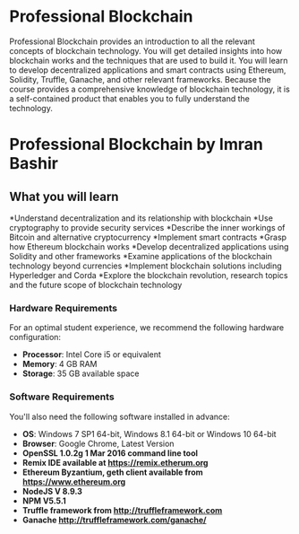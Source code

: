 # Professional Blockchain
Professional Blockchain provides an introduction to all the relevant concepts of blockchain technology. You will get detailed insights into how blockchain works and the techniques that are used to build it. You will learn to develop decentralized applications and smart contracts using Ethereum, Solidity, Truffle, Ganache, and other relevant frameworks. Because the course provides a comprehensive knowledge of blockchain technology, it is a self-contained product that enables you to fully understand the technology.
# Professional Blockchain by **Imran Bashir**
## What you will learn
*Understand decentralization and its relationship with blockchain
*Use cryptography to provide security services
*Describe the inner workings of Bitcoin and alternative cryptocurrency
*Implement smart contracts
*Grasp how Ethereum blockchain works
*Develop decentralized applications using Solidity and other frameworks
*Examine applications of the blockchain technology beyond currencies
*Implement blockchain solutions including Hyperledger and Corda
*Explore the blockchain revolution, research topics and the future scope of blockchain technology
### Hardware Requirements
For an optimal student experience, we recommend the following hardware configuration:
* **Processor**: Intel Core i5 or equivalent
* **Memory**: 4 GB RAM
* **Storage**: 35 GB available space
### Software Requirements
You'll also need the following software installed in advance:
* **OS**: Windows 7 SP1 64-bit, Windows 8.1 64-bit or Windows 10 64-bit
* **Browser**: Google Chrome, Latest Version
* **OpenSSL 1.0.2g 1 Mar 2016 command line tool**
* **Remix IDE available at https://remix.etherum.org**
* **Ethereum Byzantium, geth client available from https://www.ethereum.org**
* **NodeJS V 8.9.3**
* **NPM V5.5.1**
* **Truffle framework from http://truffleframework.com**
* **Ganache http://truffleframework.com/ganache/**
